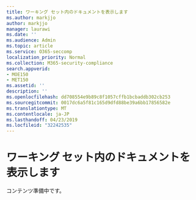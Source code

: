 ```yaml
---
title: ワーキング セット内のドキュメントを表示します
ms.author: markjjo
author: markjjo
manager: laurawi
ms.date: ''
ms.audience: Admin
ms.topic: article
ms.service: O365-seccomp
localization_priority: Normal
ms.collection: M365-security-compliance
search.appverid:
- MOE150
- MET150
ms.assetid: ''
description: ''
ms.openlocfilehash: dd708554e9b89c8f1057cffb1bcbaddb302cb253
ms.sourcegitcommit: 0017dc6a5f81c165d9dfd88be39a6bb17856582e
ms.translationtype: MT
ms.contentlocale: ja-JP
ms.lasthandoff: 04/23/2019
ms.locfileid: "32242535"
---
```

# <a name="view-documents-in-a-working-set"></a>ワーキング セット内のドキュメントを表示します

コンテンツ準備中です。